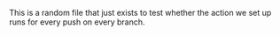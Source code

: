 This is a random file that just exists to test whether the action we set up runs for every push on every branch.
